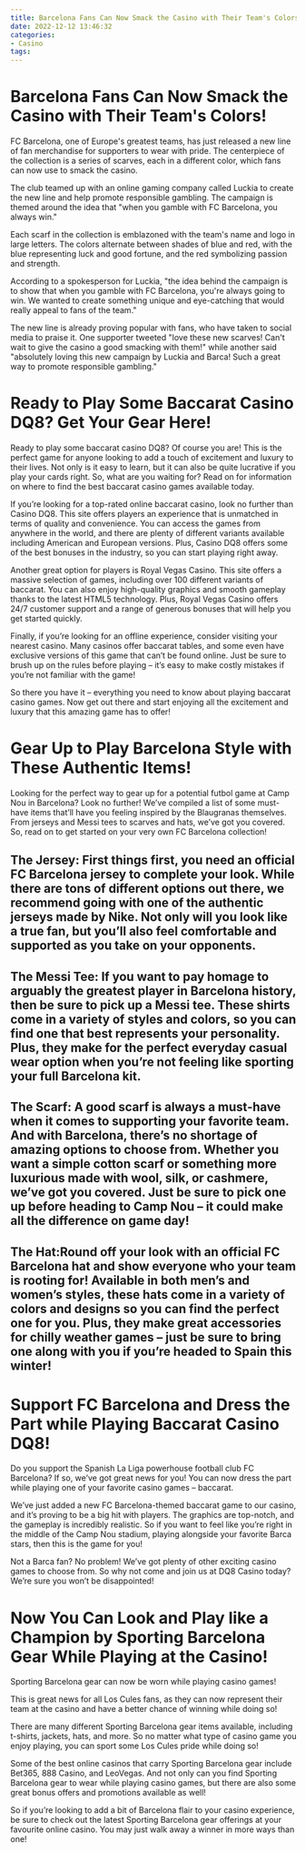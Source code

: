 ```yaml
---
title: Barcelona Fans Can Now Smack the Casino with Their Team's Colors!
date: 2022-12-12 13:46:32
categories:
- Casino
tags:
---
```



#  Barcelona Fans Can Now Smack the Casino with Their Team's Colors!

FC Barcelona, one of Europe's greatest teams, has just released a new line of fan merchandise for supporters to wear with pride. The centerpiece of the collection is a series of scarves, each in a different color, which fans can now use to smack the casino.

The club teamed up with an online gaming company called Luckia to create the new line and help promote responsible gambling. The campaign is themed around the idea that "when you gamble with FC Barcelona, you always win."

Each scarf in the collection is emblazoned with the team's name and logo in large letters. The colors alternate between shades of blue and red, with the blue representing luck and good fortune, and the red symbolizing passion and strength.

According to a spokesperson for Luckia, "the idea behind the campaign is to show that when you gamble with FC Barcelona, you're always going to win. We wanted to create something unique and eye-catching that would really appeal to fans of the team."

The new line is already proving popular with fans, who have taken to social media to praise it. One supporter tweeted "love these new scarves! Can't wait to give the casino a good smacking with them!" while another said "absolutely loving this new campaign by Luckia and Barca! Such a great way to promote responsible gambling."

#  Ready to Play Some Baccarat Casino DQ8? Get Your Gear Here!

Ready to play some baccarat casino DQ8? Of course you are! This is the perfect game for anyone looking to add a touch of excitement and luxury to their lives. Not only is it easy to learn, but it can also be quite lucrative if you play your cards right. So, what are you waiting for? Read on for information on where to find the best baccarat casino games available today.

If you’re looking for a top-rated online baccarat casino, look no further than Casino DQ8. This site offers players an experience that is unmatched in terms of quality and convenience. You can access the games from anywhere in the world, and there are plenty of different variants available including American and European versions. Plus, Casino DQ8 offers some of the best bonuses in the industry, so you can start playing right away.

Another great option for players is Royal Vegas Casino. This site offers a massive selection of games, including over 100 different variants of baccarat. You can also enjoy high-quality graphics and smooth gameplay thanks to the latest HTML5 technology. Plus, Royal Vegas Casino offers 24/7 customer support and a range of generous bonuses that will help you get started quickly.

Finally, if you’re looking for an offline experience, consider visiting your nearest casino. Many casinos offer baccarat tables, and some even have exclusive versions of this game that can’t be found online. Just be sure to brush up on the rules before playing – it’s easy to make costly mistakes if you’re not familiar with the game!

So there you have it – everything you need to know about playing baccarat casino games. Now get out there and start enjoying all the excitement and luxury that this amazing game has to offer!

#  Gear Up to Play Barcelona Style with These Authentic Items!

Looking for the perfect way to gear up for a potential futbol game at Camp Nou in Barcelona? Look no further! We’ve compiled a list of some must-have items that’ll have you feeling inspired by the Blaugranas themselves. From jerseys and Messi tees to scarves and hats, we’ve got you covered. So, read on to get started on your very own FC Barcelona collection!

## The Jersey: First things first, you need an official FC Barcelona jersey to complete your look. While there are tons of different options out there, we recommend going with one of the authentic jerseys made by Nike. Not only will you look like a true fan, but you’ll also feel comfortable and supported as you take on your opponents.

## The Messi Tee: If you want to pay homage to arguably the greatest player in Barcelona history, then be sure to pick up a Messi tee. These shirts come in a variety of styles and colors, so you can find one that best represents your personality. Plus, they make for the perfect everyday casual wear option when you’re not feeling like sporting your full Barcelona kit.

## The Scarf: A good scarf is always a must-have when it comes to supporting your favorite team. And with Barcelona, there’s no shortage of amazing options to choose from. Whether you want a simple cotton scarf or something more luxurious made with wool, silk, or cashmere, we’ve got you covered. Just be sure to pick one up before heading to Camp Nou – it could make all the difference on game day!

## The Hat:Round off your look with an official FC Barcelona hat and show everyone who your team is rooting for! Available in both men’s and women’s styles, these hats come in a variety of colors and designs so you can find the perfect one for you. Plus, they make great accessories for chilly weather games – just be sure to bring one along with you if you’re headed to Spain this winter!

#  Support FC Barcelona and Dress the Part while Playing Baccarat Casino DQ8!

Do you support the Spanish La Liga powerhouse football club FC Barcelona? If so, we’ve got great news for you! You can now dress the part while playing one of your favorite casino games – baccarat.

We’ve just added a new FC Barcelona-themed baccarat game to our casino, and it’s proving to be a big hit with players. The graphics are top-notch, and the gameplay is incredibly realistic. So if you want to feel like you’re right in the middle of the Camp Nou stadium, playing alongside your favorite Barca stars, then this is the game for you!

Not a Barca fan? No problem! We’ve got plenty of other exciting casino games to choose from. So why not come and join us at DQ8 Casino today? We’re sure you won’t be disappointed!

#  Now You Can Look and Play like a Champion by Sporting Barcelona Gear While Playing at the Casino!

Sporting Barcelona gear can now be worn while playing casino games!

This is great news for all Los Cules fans, as they can now represent their team at the casino and have a better chance of winning while doing so!

There are many different Sporting Barcelona gear items available, including t-shirts, jackets, hats, and more. So no matter what type of casino game you enjoy playing, you can sport some Los Cules pride while doing so!

Some of the best online casinos that carry Sporting Barcelona gear include Bet365, 888 Casino, and LeoVegas. And not only can you find Sporting Barcelona gear to wear while playing casino games, but there are also some great bonus offers and promotions available as well!

So if you’re looking to add a bit of Barcelona flair to your casino experience, be sure to check out the latest Sporting Barcelona gear offerings at your favourite online casino. You may just walk away a winner in more ways than one!